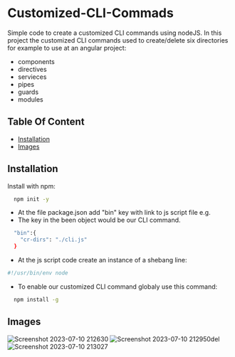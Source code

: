 
# Customized-CLI-Commads
Simple code to create a customized CLI commands using nodeJS.
In this project the customized CLI commands used to create/delete six directories for example to use at an angular project: 
* components
* directives
* servieces
* pipes
* guards
* modules

## Table Of Content
- [Installation](#installation)
- [Images](#images)

## Installation

Install with npm:

```bash
  npm init -y 
```
* At the file package.json add "bin" key with link to js script file e.g.
* The key in the been object would be our CLI command.

```bash
  "bin":{
    "cr-dirs": "./cli.js"
  }
```
* At the js script code create an instance of a shebang line:
```bash
#!/usr/bin/env node

```
* To enable our customized CLI command globaly use this command:
```bash
  npm install -g
```

## Images

![Screenshot 2023-07-10 212630](https://github.com/shokerm/Customized-CLI-Commands/assets/96984377/dee53630-05a7-4da4-ba15-88e00f18f529)
![Screenshot 2023-07-10 212950del](https://github.com/shokerm/Customized-CLI-Commands/assets/96984377/ff43f01c-f659-436c-ac7a-da29a0043fab)
![Screenshot 2023-07-10 213027](https://github.com/shokerm/Customized-CLI-Commands/assets/96984377/84385da9-ab76-4dcf-9b3a-e47af7d8e5ac)



